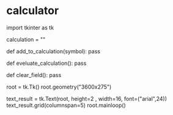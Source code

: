 # calculator
import tkinter as tk

calculation = ""

def add_to_calculation(symbol):
    pass

def eveluate_calculation():
    pass

def clear_field():
    pass


root = tk.Tk()
root.geometry("3600x275")

text_result = tk.Text(root, height=2 , width=16, font=("arial",24))
text_result.grid(columnspan=5)
root.mainloop()

